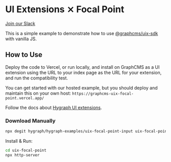 # UI Extensions ⨯ Focal Point

[Join our Slack](https://slack.graphcms.com)

This is a simple example to demonstrate how to use [@graphcms/uix-sdk](https://github.com/GraphCMS/uix-sdk/) with vanilla JS.

## How to Use

Deploy the code to Vercel, or run locally, and install on GraphCMS as a UI extension using the URL to your index page as the URL for your extension, and run the compatibility test.

You can get started with our hosted example, but you should deploy and maintain this on your own host: `https://graphcms-uix-focal-point.vercel.app/`

Follow the docs about [Hygraph UI extensions](https://hygraph.com/docs/ui-extensions).

### Download Manually

```bash
npx degit hygraph/hygraph-examples/uix-focal-point-input uix-focal-point-input
```

Install & Run:

```bash
cd uix-focal-point
npx http-server
```
